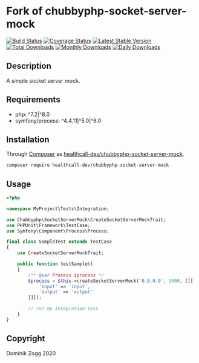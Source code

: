 # Fork of chubbyphp-socket-server-mock

[![Build Status](https://api.travis-ci.org/chubbyphp/chubbyphp-socket-server-mock.png?branch=master)](https://travis-ci.org/chubbyphp/chubbyphp-socket-server-mock)
[![Coverage Status](https://coveralls.io/repos/github/chubbyphp/chubbyphp-socket-server-mock/badge.svg?branch=master)](https://coveralls.io/github/chubbyphp/chubbyphp-socket-server-mock?branch=master)
[![Latest Stable Version](https://poser.pugx.org/chubbyphp/chubbyphp-socket-server-mock/v/stable.png)](https://packagist.org/packages/chubbyphp/chubbyphp-socket-server-mock)
[![Total Downloads](https://poser.pugx.org/chubbyphp/chubbyphp-socket-server-mock/downloads.png)](https://packagist.org/packages/chubbyphp/chubbyphp-socket-server-mock)
[![Monthly Downloads](https://poser.pugx.org/chubbyphp/chubbyphp-socket-server-mock/d/monthly)](https://packagist.org/packages/chubbyphp/chubbyphp-socket-server-mock)
[![Daily Downloads](https://poser.pugx.org/chubbyphp/chubbyphp-socket-server-mock/d/daily)](https://packagist.org/packages/chubbyphp/chubbyphp-socket-server-mock)

## Description

A simple socket server mock.

## Requirements

* php: ^7.2|^8.0
* symfony/process: ^4.4.11|^5.0|^6.0

## Installation

Through [Composer](http://getcomposer.org) as [healthcall-dev/chubbyphp-socket-server-mock][1].

```sh
composer require healthcall-dev/chubbyphp-socket-server-mock
```

## Usage

```php
<?php

namespace MyProject\Tests\Integration;

use Chubbyphp\SocketServerMock\CreateSocketServerMockTrait;
use PHPUnit\Framework\TestCase;
use Symfony\Component\Process\Process;

final class SampleTest extends TestCase
{
    use CreateSocketServerMockTrait;

    public function testSample()
    {
        /** @var Process $process */
        $process = $this->createSocketServerMock('0.0.0.0', 3000, [[[
            'input' => 'input',
            'output' => 'output'
        ]]]);

        // run my integration test
    }
}
```

## Copyright

Dominik Zogg 2020


[1]: https://packagist.org/packages/chubbyphp/chubbyphp-socket-server-mock
